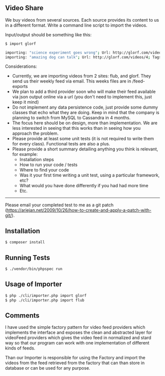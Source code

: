 ## Video Share

We buy videos from several sources.  Each source provides its content to us in a different format.  Write a command line script to import the videos.    

Input/output should be something like this:
 
````bash
$ import glorf

importing: "science experiment goes wrong"; Url: http://glorf.com/videos/3; Tags: microwave,cats,peanutbutter
importing: "amazing dog can talk"; Url: http://glorf.com/videos/4; Tags: dog,amazing
````

Considerations:

- Currently, we are importing videos from 2 sites: flub, and glorf.  They send us their weekly feed via email.  This weeks files are in /feed-exports
- We plan to add a third provider soon who will make their feed available via json output online via a url (you don't need to implement this, just keep it mind)
- Do not implement any data persistence code, just provide some dummy classes that echo what they are doing.  Keep in mind that the company is planning to switch from MySQL to Cassandra in 4 months.
- The focus here should be on design, more than implementation.  We are less interested in seeing that this works than in seeing how you approach the problem.
- Please provide at least some unit tests (it is not required to write them for every class). Functional tests are also a plus.
- Please provide a short summary detailing anything you think is relevant, for example:
  - Installation steps
  - How to run your code / tests
  - Where to find your code
  - Was it your first time writing a unit test, using a particular framework, etc?
  - What would you have done differently if you had had more time
  - Etc.

* * * 

Please email your completed test to me as a git patch (https://ariejan.net/2009/10/26/how-to-create-and-apply-a-patch-with-git/).

## Installation

````bash
$ composer install
````

## Running Tests

````bash
$ ./vendor/bin/phpspec run
````

## Usage of Importer

````bash
$ php ./cli/importer.php import glorf
$ php ./cli/importer.php import flub
````

## Comments

I have used the simple factory pattern for video feed providers which implements the interface and exposes the clean and abstracted layer for videoFeed providers which gives the video feed in normalized and stard way so that our program can work with one implementation of different kinds of feeds.

Than our Importer is responsible for using the Factory and import the videos from the feed retrieved from the factory that can than store in database or can be used for any purpose.

